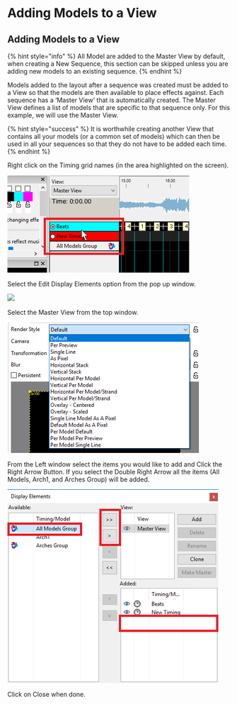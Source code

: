 # Adding Models to a View

## Adding Models to a View

{% hint style="info" %}
All Model are added to the Master View by default, when creating a New Sequence, this section can be skipped unless you are adding new models to an existing sequence.
{% endhint %}

Models added to the layout after a sequence was created must be added to a View so that the models are then available to place effects against. Each sequence has a ‘Master View’ that is automatically created. The Master View defines a list of models that are specific to that sequence only. For this example, we will use the Master View.

{% hint style="success" %}
It is worthwhile creating another View that contains all your models \(or a common set of models\) which can then be used in all your sequences so that they do not have to be added each time.
{% endhint %}

Right click on the Timing grid names \(in the area highlighted on the screen\).

![](../../../.gitbook/assets/image-811.png)

Select the Edit Display Elements option from the pop up window.

![](https://lh5.googleusercontent.com/ulL6RSBnP1k22c_RYnGyg-K6sDCHs5b_kGTzMDkHj5tuAAq5snpVnagIg2JBH9XP2sC2bmguTkd26m_Dpirf-xgS1kfRtiaEQhcBUJ-JQvJw9KD7NATtsAyuctUTJt2d5ZS4hlzt)

Select the Master View from the top window.

![](../../../.gitbook/assets/image%20%28239%29.png)

From the Left window select the items you would like to add and Click the Right Arrow Button. If you select the Double Right Arrow all the items \(All Models, Arch1, and Arches Group\) will be added.

![](../../../.gitbook/assets/image-758.png)

Click on Close when done.

